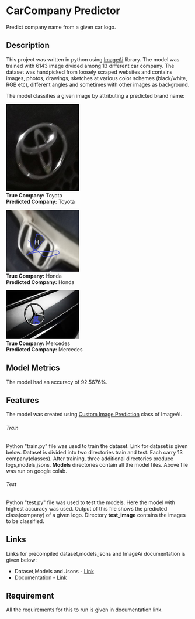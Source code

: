 # CarCompany Predictor

Predict company name from a given car logo.

## Description

This project was written in python using [ImageAi](https://github.com/OlafenwaMoses/ImageAI) library. 
The model was trained
with 6143 image divided among 13 different car company. The dataset was handpicked from loosely 
scraped websites and contains images, photos, drawings, sketches at various color schemes 
(black/white, RGB etc), different angles and sometimes with other images
as background.

The model classifies a given image by attributing a predicted brand name: 

<img src="test_image/1.jpg" alt="Toyota" width="200"/>\
**True Company:** Toyota<br>
**Predicted Company:** Toyota

<img src="test_image/2Copy.jpg" alt="Honda" width="200"/>\
**True Company:** Honda<br>
**Predicted Company:** Honda

<img src="test_image/0.jpg" alt="Mercedes" width="200"/>\
**True Company:** Mercedes<br>
**Predicted Company:** Mercedes


## Model Metrics

The model had an accuracy of 92.5676%.

## Features

The model was created using [Custom Image Prediction](https://github.com/OlafenwaMoses/ImageAI/blob/master/imageai/Prediction/CUSTOMPREDICTION.md)
class of ImageAI. 

###### Train
Python "train.py" file was used to train the dataset.
Link for dataset is given below. Dataset is divided into two directories train
and test. Each carry 13 company(classes). After training, three additional directories produce logs,models,jsons. **Models**
directories contain all the model files. Above file was run on google colab.

###### Test

Python "test.py" file was used to test the models. Here the model with highest accuracy was used. Output of this file shows
the predicted class(company) of a given logo. Directory **test_image** contains the images to be classified. 

## Links

Links for precompiled dataset,models,jsons and ImageAi documentation is given below:
- Dataset,Models and Jsons - [Link](https://drive.google.com/open?id=1nSGtjHNpIrn0CmFtvl8gLoULUBA1Di20) 
- Documentation - [Link](https://imageai.readthedocs.io/en/latest/)

## Requirement

All the requirements for this to run is given in documentation link.




